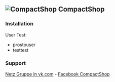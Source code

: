 ![CompactShop](https://fbcdn-profile-a.akamaihd.net/hprofile-ak-ash3/t1.0-1/p160x160/14570_1403882579880650_207752429_a.png "CompactShop")
CompactShop
---
### Installation
User Test:
- prostouser
- testtest

### Support
 [Netz Gruppe in vk.com](http://vk.com/CompactShopCMS) -
 [Facebook CompactShop](https://www.facebook.com/CompactShop)

